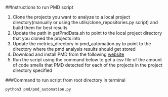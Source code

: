 ##Instructions to run PMD script
1) Clone the projects you want to analyze to a local project directory(manually or using the utils/clone_repositories.py script) and build them for best results
2) Update the path in getPmdData.sh to point to the local project directory that you cloned the projects into
3) Update the metrics_directory in pmd_automation.py to point to the directory where the pmd analysis results should get stored
4) Download and install PMD from the following [website](https://pmd.github.io/) 
5) Run the script using the command below to get a csv file of the amount of code smells that PMD detected for each of the projects in the project directory specified

###Command to run script from root directory in terminal
```
python3 pmd/pmd_automation.py
```